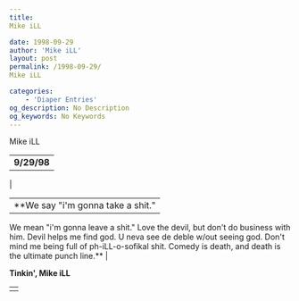 ```yaml
---
title: 
Mike iLL

date: 1998-09-29
author: 'Mike iLL'
layout: post
permalink: /1998-09-29/
Mike iLL

categories:
    - 'Diaper Entries'
og_description: No Description
og_keywords: No Keywords
---
```

<style>
body {
  background-color: ;
  color: ;
}
a {
  color: ;
}
a:active {
  color: ;
}
a:visited {
  color: ;
}
</style>



Mike iLL








|  |
| --- |
|  **9/29/98**
 |

  
  



|  |
| --- |
| **We say "i'm gonna take a shit."
We mean "i'm gonna leave a shit."
Love the devil, but don't do business with him.
Devil helps me find god. U neva see de deble w/out seeing god.
Don't mind me being full of ph-iLL-o-sofikal shit.
Comedy is death, and death is the ultimate punch line.**
 |


 **Tinkin', Mike iLL**

  



|  |
| --- |
|  |


  

  

  

  








